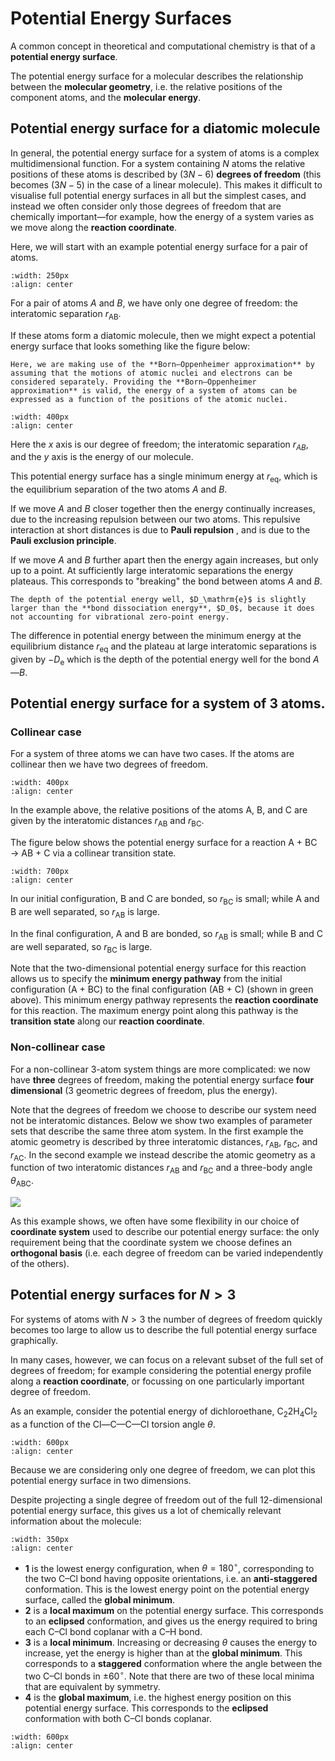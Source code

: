 # Potential Energy Surfaces

A common concept in theoretical and computational chemistry is that of a **potential energy surface**. 

The potential energy surface for a molecular describes the relationship between the **molecular geometry**, i.e. the relative positions of the component atoms, and the **molecular energy**.

## Potential energy surface for a diatomic molecule

In general, the potential energy surface for a system of atoms is a complex multidimensional function. For a system containing $N$ atoms the relative positions of these atoms is described by $(3N-6)$ **degrees of freedom** (this becomes $(3N-5)$ in the case of a linear molecule). This makes it difficult to visualise full potential energy surfaces in all but the simplest cases, and instead we often consider only those degrees of freedom that are chemically important—for example, how the energy of a system varies as we move along the **reaction coordinate**.

Here, we will start with an example potential energy surface for a pair of atoms. 

```{image} figures/diatomic_molecule.png
:width: 250px
:align: center
```

For a pair of atoms $A$ and $B$, we have only one degree of freedom: the interatomic separation $r_\mathrm{AB}$.

If these atoms form a diatomic molecule, then we might expect a potential energy surface that looks something like the figure below:
```{margin}
Here, we are making use of the **Born–Oppenheimer approximation** by assuming that the motions of atomic nuclei and electrons can be considered separately. Providing the **Born–Oppenheimer approximation** is valid, the energy of a system of atoms can be expressed as a function of the positions of the atomic nuclei.
```

```{image} figures/diatomic_potential_energy_surface.png
:width: 400px
:align: center
```

Here the $x$ axis is our degree of freedom; the interatomic separation $r_{AB}$, and the $y$ axis is the energy of our molecule.

This potential energy surface has a single minimum energy at $r_\mathrm{eq}$, which is the equilibrium separation of the two atoms $A$ and $B$.

If we move $A$ and $B$ closer together then the energy continually increases, due to the increasing repulsion between our two atoms. This repulsive interaction at short distances is due to **Pauli repulsion** , and is due to the **Pauli exclusion principle**.

If we move $A$ and $B$ further apart then the energy again increases, but only up to a point. At sufficiently large interatomic separations the energy plateaus. This corresponds to "breaking" the bond between atoms $A$ and $B$.

```{margin}
The depth of the potential energy well, $D_\mathrm{e}$ is slightly larger than the **bond dissociation energy**, $D_0$, because it does not accounting for vibrational zero-point energy.
```
The difference in potential energy between the minimum energy at the equilibrium distance $r_\mathrm{eq}$ and the plateau at large interatomic separations is given by $-D_\mathrm{e}$ which is the depth of the potential energy well for the bond $A$—$B$.


## Potential energy surface for a system of 3 atoms.

### Collinear case

For a system of three atoms we can have two cases. If the atoms are collinear then we have two degrees of freedom.

```{image} figures/3-body_collinear.png
:width: 400px
:align: center
```

In the example above, the relative positions of the atoms A, B, and C are given by the interatomic distances $r_\mathrm{AB}$ and $r_\mathrm{BC}$.

The figure below shows the potential energy surface for a reaction A + BC → AB + C via a collinear transition state.

```{image} figures/3-body_collinear_PES.png
:width: 700px
:align: center
```

In our initial configuration, B and C are bonded, so $r_\mathrm{BC}$ is small; while A and B are well separated, so $r_\mathrm{AB}$ is large.

In the final configuration, A and B are bonded, so $r_\mathrm{AB}$ is small; while B and C are well separated, so $r_\mathrm{BC}$ is large.

Note that the two-dimensional potential energy surface for this reaction allows us to specify the **minimum energy pathway** from the initial configuration (A + BC) to the final configuration (AB + C) (shown in green above). This minimum energy pathway represents the **reaction coordinate** for this reaction. The maximum energy point along this pathway is the **transition state** along our **reaction coordinate**.

### Non-collinear case

For a non-collinear 3-atom system things are more complicated: we now have **three** degrees of freedom, making the potential energy surface **four dimensional** (3 geometric degrees of freedom, plus the energy).

Note that the degrees of freedom we choose to describe our system need not be interatomic distances. Below we show two examples of parameter sets that describe the same three atom system. In the first example the atomic geometry is described by three interatomic distances, $r_\mathrm{AB}$, $r_\mathrm{BC}$, and $r_\mathrm{AC}$. In the second example we instead describe the atomic geometry as a function of two interatomic distances $r_\mathrm{AB}$ and $r_\mathrm{BC}$ and a three-body angle $\theta_\mathrm{ABC}$.

![](figures/3-body_non-collinear.png)

As this example shows, we often have some flexibility in our choice of **coordinate system** used to describe our potential energy surface: the only requirement being that the coordinate system we choose defines an **orthogonal basis** (i.e. each degree of freedom can be varied independently of the others).

## Potential energy surfaces for $N>3$


For systems of atoms with $N>3$ the number of degrees of freedom quickly becomes too large to allow us to describe the full potential energy surface graphically.

In many cases, however, we can focus on a relevant subset of the full set of degrees of freedom; for example considering the potential energy profile along a **reaction coordinate**, or focussing on one particularly important degree of freedom.

As an example, consider the potential energy of dichloroethane, C<sub>2</sub>2H<sub>4</sub>Cl<sub>2</sub> as a function of the Cl&mdash;C&mdash;C&mdash;Cl torsion angle $\theta$.

```{image} figures/C2H4Cl2_PES_intro.png
:width: 600px
:align: center
```

Because we are considering only one degree of freedom, we can plot this potential energy surface in two dimensions.

Despite projecting a single degree of freedom out of the full 12-dimensional potential energy surface, this gives us a lot of chemically relevant information about the molecule:

```{image} figures/C2H4Cl2_PES.png
:width: 350px
:align: center
```

- **1** is the lowest energy configuration, when $\theta = 180^\circ$, corresponding to the two C–Cl bond having opposite orientations, i.e. an **anti-staggered** conformation. This is the lowest energy point on the potential energy surface, called the **global minimum**.
- **2** is a **local maximum** on the potential energy surface. This corresponds to an **eclipsed** conformation, and gives us the energy required to bring each C–Cl bond coplanar with a C–H bond.
- **3** is a **local minimum**. Increasing or decreasing $\theta$ causes the energy to increase, yet the energy is higher than at the **global minimum**. This corresponds to a **staggered** conformation where the angle between the two C–Cl bonds in $\pm 60^\circ$. Note that there are two of these local minima that are equivalent by symmetry.
- **4** is the **global maximum**, i.e. the highest energy position on this potential energy surface. This corresponds to the **eclipsed** conformation with both C–Cl bonds coplanar.

```{image} figures/C2H4Cl2_conformers.png
:width: 600px
:align: center
```
